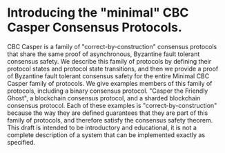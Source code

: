 # Introducing the "minimal" CBC Casper Consensus Protocols.

CBC Casper is a family of "correct-by-construction" consensus protocols that share the same proof of asynchronous, Byzantine fault tolerant consensus safety. We describe this family of protocols by defining their protocol states and protocol state transitions, and then we provide a proof of Byzantine fault tolerant consensus safety for the entire Minimal CBC Casper family of protocols. We give examples members of this family of protocols, including a binary consensus protocol. "Casper the Friendly Ghost", a blockchain consensus protocol, and a sharded blockchain consensus protocol. Each of these examples is "correct-by-construction" because the way they are defined guarantees that they are part of this family of protocols, and therefore satisfy the consensus safety theorem. This draft is intended to be introductory and educational, it is not a complete description of a system that can be implemented exactly as specified.
